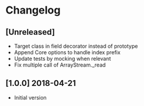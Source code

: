 # Changelog

## [Unreleased]

- Target class in field decorator instead of prototype
- Append Core options to handle index prefix
- Update tests by mocking when relevant
- Fix multiple call of ArrayStream._read

## [1.0.0] 2018-04-21

- Initial version
